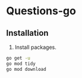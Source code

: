 # Questions-go

## Installation

1. Install packages.

```bash
go get -u
go mod tidy
go mod download
```
